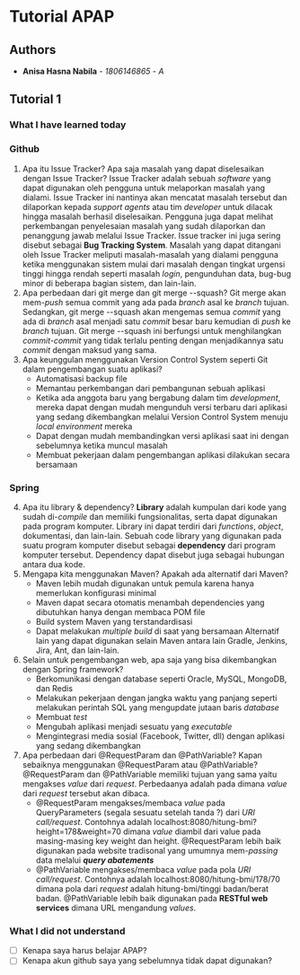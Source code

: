 # Tutorial APAP

## Authors

* **Anisa Hasna Nabila** - *1806146865* - *A*

## Tutorial 1

### What I have learned today

### Github
1. Apa itu Issue Tracker? Apa saja masalah yang dapat diselesaikan dengan Issue Tracker?
   Issue Tracker adalah sebuah *software* yang dapat digunakan oleh pengguna untuk melaporkan masalah yang dialami. Issue Tracker ini nantinya akan mencatat masalah tersebut dan dilaporkan kepada *support agents* atau tim *developer* untuk dilacak hingga masalah berhasil diselesaikan. Pengguna juga dapat melihat perkembangan penyelesaian masalah yang sudah dilaporkan dan penanggung jawab melalui Issue Tracker. Issue tracker ini juga sering disebut sebagai **Bug Tracking System**. Masalah yang dapat ditangani oleh Issue Tracker meliputi masalah-masalah yang dialami pengguna ketika menggunakan sistem mulai dari masalah dengan tingkat urgensi tinggi hingga rendah seperti masalah *login*, pengunduhan data, bug-bug minor di beberapa bagian sistem, dan lain-lain.
2. Apa perbedaan dari git merge dan git merge --squash?
   Git merge akan mem-*push* semua commit yang ada pada *branch* asal ke *branch* tujuan. Sedangkan, git merge --squash akan mengemas semua *commit* yang ada di *branch* asal menjadi satu *commit* besar baru kemudian di *push* ke *branch* tujuan. Git merge --squash ini berfungsi untuk menghilangkan *commit-commit* yang tidak terlalu penting dengan menjadikannya satu *commit* dengan maksud yang sama.
3. Apa keunggulan menggunakan Version Control System seperti Git dalam pengembangan suatu aplikasi?
   - Automatisasi backup file
   - Memantau perkembangan dari pembangunan sebuah aplikasi
   - Ketika ada anggota baru yang bergabung dalam  tim *development*, mereka dapat dengan mudah mengunduh versi terbaru dari aplikasi yang sedang dikembangkan melalui Version Control System menuju *local environment* mereka
   - Dapat dengan mudah membandingkan versi aplikasi saat ini dengan sebelumnya ketika muncul masalah
   - Membuat pekerjaan dalam pengembangan aplikasi dilakukan secara bersamaan


### Spring
4. Apa itu library & dependency?
   **Library** adalah kumpulan dari kode yang sudah di-*compile* dan memiliki fungsionalitas, serta dapat digunakan pada program komputer. Library ini dapat terdiri dari *functions*, *object*, dokumentasi, dan lain-lain. Sebuah code library yang digunakan pada suatu program komputer disebut sebagai **dependency** dari program komputer tersebut. Dependency dapat disebut juga sebagai hubungan antara dua kode.
5. Mengapa kita menggunakan Maven? Apakah ada alternatif dari Maven?
   - Maven lebih mudah digunakan untuk pemula karena hanya memerlukan konfigurasi minimal
   - Maven dapat secara otomatis menambah dependencies yang dibutuhkan hanya dengan membaca POM file
   - Build system Maven yang terstandardisasi
   - Dapat melakukan *multiple build* di saat yang bersamaan
   Alternatif lain yang dapat digunakan selain Maven antara lain Gradle, Jenkins, Jira, Ant, dan lain-lain.
6. Selain untuk pengembangan web, apa saja yang bisa dikembangkan dengan Spring framework?
   - Berkomunikasi dengan database seperti Oracle, MySQL, MongoDB, dan Redis
   - Melakukan pekerjaan dengan jangka waktu yang panjang seperti melakukan perintah SQL yang mengupdate jutaan baris *database*
   - Membuat *test*
   - Mengubah aplikasi menjadi sesuatu yang *executable*
   - Mengintegrasi media sosial (Facebook, Twitter, dll) dengan aplikasi yang sedang dikembangkan
7. Apa perbedaan dari @RequestParam dan @PathVariable? Kapan sebaiknya menggunakan @RequestParam atau @PathVariable?
   @RequestParam dan @PathVariable memiliki tujuan yang sama yaitu mengakses *value* dari *request*. Perbedaanya adalah pada dimana *value* dari *request* tersebut akan dibaca. 
   - @RequestParam mengakses/membaca *value* pada QueryParameters (segala sesuatu setelah tanda ?) dari *URI call/request*. Contohnya adalah localhost:8080/hitung-bmi?height=178&weight=70 dimana *value* diambil dari value pada masing-masing key weight dan height. @RequestParam lebih baik digunakan pada website tradisonal yang umumnya mem-*passing* data melalui ***query abatements***
   - @PathVariable mengakses/membaca *value* pada pola *URI call/request*. Contohnya adalah localhost:8080/hitung-bmi/178/70 dimana pola dari *request* adalah hitung-bmi/tinggi badan/berat badan. @PathVariable lebih baik digunakan pada **RESTful web services** dimana URL mengandung *values*.


### What I did not understand
- [ ] Kenapa saya harus belajar APAP?
- [ ] Kenapa akun github saya yang sebelumnya tidak dapat digunakan?
